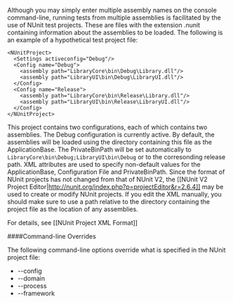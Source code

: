 Although you may simply enter multiple assembly names on the console command-line, running tests from multiple assemblies is facilitated by the use of NUnit test projects. These are
files with the extension .nunit containing information about the assemblies to be loaded. The
following is an example of a hypothetical test project file:

```
<NUnitProject>
  <Settings activeconfig="Debug"/>
  <Config name="Debug">
    <assembly path="LibraryCore\bin\Debug\Library.dll"/>
    <assembly path="LibraryUI\bin\Debug\LibraryUI.dll"/>
  </Config>
  <Config name="Release">
    <assembly path="LibraryCore\bin\Release\Library.dll"/>
    <assembly path="LibraryUI\bin\Release\LibraryUI.dll"/>
  </Config>
</NUnitProject>
```

This project contains two configurations, each of which contains two assemblies. The Debug
configuration is currently active. By default, the assemblies will be loaded using the directory
containing this file as the ApplicationBase. The PrivateBinPath will be set automatically to
`LibraryCore\bin\Debug;LibraryUI\bin\Debug` or to the corresonding release path.
XML attributes are used to specify non-default values for the ApplicationBase, Configuration
File and PrivateBinPath. Since the format of NUnit projects has not changed from that of NUnit V2, the [[NUnit V2 Project Editor|http://nunit.org/index.php?p=projectEditor&r=2.6.4]] may
be used to create or modify NUnit projects. If you edit the XML manually, you should make sure to
use a path relative to the directory containing the project file as the location of any assemblies.

For details, see [[NUnit Project XML Format]]

####Command-line Overrides

The following command-line options override what is specified in the NUnit project file:

* --config
* --domain
* --process
* --framework
